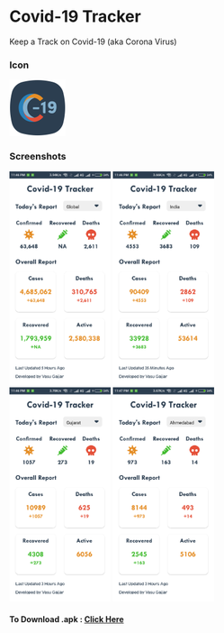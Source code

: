# Covid-19 Tracker
Keep a Track on Covid-19 (aka Corona Virus)
<h3>Icon</h3>
<img src="/covid tracker.svg" height="100px" width="100px">
<h3>Screenshots</h3>
<img src="/global.png" style="display:inline" width="180px">
<img src="/india.png" style="display:inline" width="180px">
<img src="/gujarat.png" style="display:inline" width="180px">
<img src="/ahmedabad.png" style="display:inline" width="180px">
<h4>To Download .apk : <a href="https://drive.google.com/file/d/1JHtygUygw027PEPxSN4DjGDr8UL-zC-v/view?usp=sharing" target="_blank">Click Here</a></h4>
